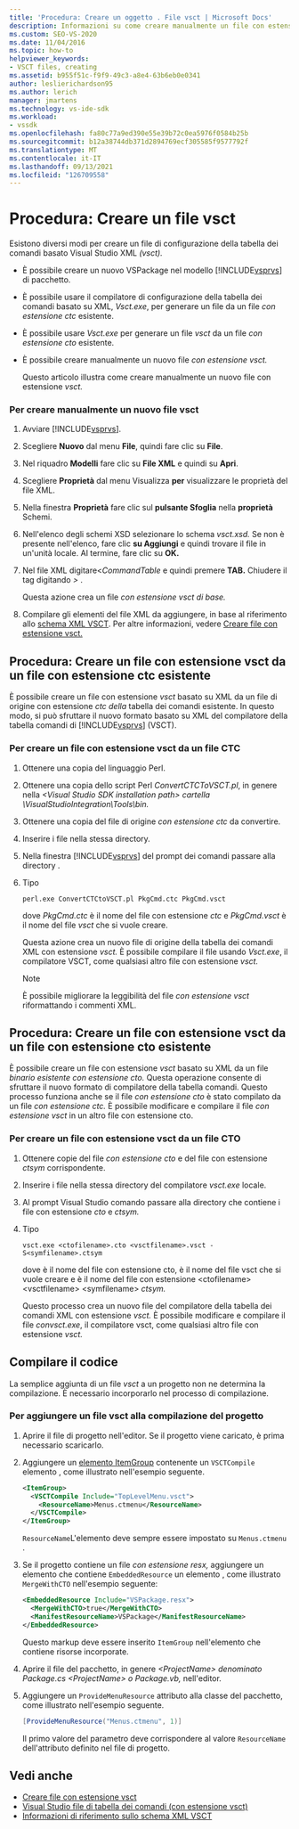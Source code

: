 ```yaml
---
title: 'Procedura: Creare un oggetto . File vsct | Microsoft Docs'
description: Informazioni su come creare manualmente un file con estensione vsct, un file di configurazione della tabella dei comandi basato su XML Visual Studio comando.
ms.custom: SEO-VS-2020
ms.date: 11/04/2016
ms.topic: how-to
helpviewer_keywords:
- VSCT files, creating
ms.assetid: b955f51c-f9f9-49c3-a8e4-63b6eb0e0341
author: leslierichardson95
ms.author: lerich
manager: jmartens
ms.technology: vs-ide-sdk
ms.workload:
- vssdk
ms.openlocfilehash: fa80c77a9ed390e55e39b72c0ea5976f0584b25b
ms.sourcegitcommit: b12a38744db371d2894769ecf305585f9577792f
ms.translationtype: MT
ms.contentlocale: it-IT
ms.lasthandoff: 09/13/2021
ms.locfileid: "126709558"
---
```

# <a name="how-to-create-a-vsct-file"></a>Procedura: Creare un file vsct

Esistono diversi modi per creare un file di configurazione della tabella dei comandi basato Visual Studio XML *(vsct).*

- È possibile creare un nuovo VSPackage nel modello [!INCLUDE[vsprvs](../../code-quality/includes/vsprvs_md.md)] di pacchetto.

- È possibile usare il compilatore di configurazione della tabella dei comandi basato su XML, *Vsct.exe*, per generare un file da un file *con estensione ctc* esistente.

- È possibile usare *Vsct.exe* per generare un file *vsct* da un file *con estensione cto* esistente.

- È possibile creare manualmente un nuovo file *con estensione vsct.*

  Questo articolo illustra come creare manualmente un nuovo file con estensione *vsct.*

### <a name="to-manually-create-a-new-vsct-file"></a>Per creare manualmente un nuovo file vsct

1. Avviare [!INCLUDE[vsprvs](../../code-quality/includes/vsprvs_md.md)].

2. Scegliere **Nuovo** dal menu **File**, quindi fare clic su **File**.

3. Nel riquadro **Modelli** fare clic su **File XML** e quindi su **Apri**.

4. Scegliere **Proprietà** dal menu Visualizza **per** visualizzare le proprietà del file XML.

5. Nella finestra **Proprietà** fare clic sul **pulsante Sfoglia** nella **proprietà** Schemi.

6. Nell'elenco degli schemi XSD selezionare lo schema *vsct.xsd.* Se non è presente nell'elenco, fare clic **su Aggiungi** e quindi trovare il file in un'unità locale. Al termine, fare clic su **OK.**

7. Nel file XML digitare<*CommandTable* e quindi premere **TAB.** Chiudere il tag digitando *>* .

    Questa azione crea un file *con estensione vsct di base.*

8. Compilare gli elementi del file XML da aggiungere, in base al riferimento allo [schema XML VSCT](../../extensibility/vsct-xml-schema-reference.md). Per altre informazioni, vedere [Creare file con estensione vsct.](../../extensibility/internals/authoring-dot-vsct-files.md)

<a name="how-to-create-a-dot-vsct-file-from-an-existing-dot-ctc-file"></a>

## <a name="how-to-create-a-vsct-file-from-an-existing-ctc-file"></a>Procedura: Creare un file con estensione vsct da un file con estensione ctc esistente

È possibile creare un file con estensione *vsct* basato su XML da un file di origine con estensione *ctc della* tabella dei comandi esistente. In questo modo, si può sfruttare il nuovo formato basato su XML del compilatore della tabella comandi di [!INCLUDE[vsprvs](../../code-quality/includes/vsprvs_md.md)] (VSCT).

### <a name="to-create-a-vsct-file-from-a-ctc-file"></a>Per creare un file con estensione vsct da un file CTC

1. Ottenere una copia del linguaggio Perl.

2. Ottenere una copia dello script Perl *ConvertCTCToVSCT.pl*, in genere nella *\<Visual Studio SDK installation path> cartella \VisualStudioIntegration\Tools\bin.*

3. Ottenere una copia del file di origine *con estensione ctc* da convertire.

4. Inserire i file nella stessa directory.

5. Nella finestra [!INCLUDE[vsprvs](../../code-quality/includes/vsprvs_md.md)] del prompt dei comandi passare alla directory .

6. Tipo

   ```
   perl.exe ConvertCTCtoVSCT.pl PkgCmd.ctc PkgCmd.vsct
   ```

    dove *PkgCmd.ctc* è il nome del file con estensione *ctc* e *PkgCmd.vsct* è il nome del file *vsct* che si vuole creare.

    Questa azione crea un nuovo file di origine della tabella dei comandi XML con estensione *vsct.* È possibile compilare il file usando *Vsct.exe*, il compilatore VSCT, come qualsiasi altro file con estensione *vsct.*

   > [!NOTE]
   > È possibile migliorare la leggibilità del file *con estensione vsct* riformattando i commenti XML.

<a name="how-to-create-a-dot-vsct-file-from-an-existing-dot-cto-file"></a>

## <a name="how-to-create-a-vsct-file-from-an-existing-cto-file"></a>Procedura: Creare un file con estensione vsct da un file con estensione cto esistente

È possibile creare un file con estensione *vsct* basato su XML da un file *binario esistente con estensione cto.* Questa operazione consente di sfruttare il nuovo formato di compilatore della tabella comandi. Questo processo funziona anche se il file *con estensione cto* è stato compilato da un file *con estensione ctc.* È possibile modificare e compilare il file *con estensione vsct* in un altro file con estensione cto.

### <a name="to-create-a-vsct-file-from-a-cto-file"></a>Per creare un file con estensione vsct da un file CTO

1. Ottenere copie del file *con estensione cto* e del file con estensione *ctsym* corrispondente.

2. Inserire i file nella stessa directory del compilatore *vsct.exe* locale.

3. Al prompt Visual Studio comando passare alla directory che contiene i file con estensione *cto* e *ctsym.*

4. Tipo

    ```
    vsct.exe <ctofilename>.cto <vsctfilename>.vsct -S<symfilename>.ctsym
    ```

     dove è il nome del file con estensione cto, è il nome del file vsct che si vuole creare e è il nome del file con estensione \<ctofilename\>  \<vsctfilename\>  \<symfilename\> *ctsym.*

     Questo processo crea un nuovo file del compilatore della tabella dei comandi XML con estensione *vsct.* È possibile modificare e compilare il file *convsct.exe*, il compilatore vsct, come qualsiasi altro file con estensione *vsct.*

## <a name="compile-the-code"></a>Compilare il codice
 La semplice aggiunta di un file *vsct* a un progetto non ne determina la compilazione. È necessario incorporarlo nel processo di compilazione.

### <a name="to-add-a-vsct-file-to-project-compilation"></a>Per aggiungere un file vsct alla compilazione del progetto

1. Aprire il file di progetto nell'editor. Se il progetto viene caricato, è prima necessario scaricarlo.

2. Aggiungere un [elemento ItemGroup](../../msbuild/itemgroup-element-msbuild.md) contenente un `VSCTCompile` elemento , come illustrato nell'esempio seguente.

    ```xml
    <ItemGroup>
      <VSCTCompile Include="TopLevelMenu.vsct">
        <ResourceName>Menus.ctmenu</ResourceName>
      </VSCTCompile>
    </ItemGroup>

    ```

     `ResourceName`L'elemento deve sempre essere impostato su `Menus.ctmenu` .

3. Se il progetto contiene un file *con estensione resx,* aggiungere un elemento che contiene `EmbeddedResource` un elemento , come illustrato `MergeWithCTO` nell'esempio seguente:

    ```xml
    <EmbeddedResource Include="VSPackage.resx">
      <MergeWithCTO>true</MergeWithCTO>
      <ManifestResourceName>VSPackage</ManifestResourceName>
    </EmbeddedResource>

    ```

     Questo markup deve essere inserito `ItemGroup` nell'elemento che contiene risorse incorporate.

4. Aprire il file del pacchetto, in genere *\<ProjectName\> denominato Package.cs* *\<ProjectName\> o Package.vb,* nell'editor.

5. Aggiungere un `ProvideMenuResource` attributo alla classe del pacchetto, come illustrato nell'esempio seguente.

    ```csharp
    [ProvideMenuResource("Menus.ctmenu", 1)]
    ```

     Il primo valore del parametro deve corrispondere al valore `ResourceName` dell'attributo definito nel file di progetto.

## <a name="see-also"></a>Vedi anche
- [Creare file con estensione vsct](../../extensibility/internals/authoring-dot-vsct-files.md)
- [Visual Studio file di tabella dei comandi (con estensione vsct)](../../extensibility/internals/visual-studio-command-table-dot-vsct-files.md)
- [Informazioni di riferimento sullo schema XML VSCT](../../extensibility/vsct-xml-schema-reference.md)
